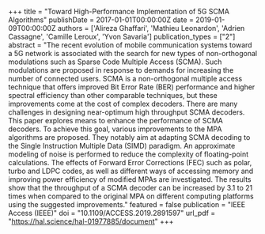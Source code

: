 +++
title = "Toward High-Performance Implementation of 5G SCMA Algorithms"
publishDate = 2017-01-01T00:00:00Z
date = 2019-01-09T00:00:00Z
authors = ['Alireza Ghaffari', 'Mathieu Leonardon', 'Adrien Cassagne', 'Camille Leroux', 'Yvon Savaria']
publication_types = ["2"]
abstract = "The recent evolution of mobile communication systems toward a 5G network is associated with the search for new types of non-orthogonal modulations such as Sparse Code Multiple Access (SCMA). Such modulations are proposed in response to demands for increasing the number of connected users. SCMA is a non-orthogonal multiple access technique that offers improved Bit Error Rate (BER) performance and higher spectral efficiency than other comparable techniques, but these improvements come at the cost of complex decoders. There are many challenges in designing near-optimum high throughput SCMA decoders. This paper explores means to enhance the performance of SCMA decoders. To achieve this goal, various improvements to the MPA algorithms are proposed. They notably aim at adapting SCMA decoding to the Single Instruction Multiple Data (SIMD) paradigm. An approximate modeling of noise is performed to reduce the complexity of floating-point calculations. The effects of Forward Error Corrections (FEC) such as polar, turbo and LDPC codes, as well as different ways of accessing memory and improving power efficiency of modified MPAs are investigated. The results show that the throughput of a SCMA decoder can be increased by 3.1 to 21 times when compared to the original MPA on different computing platforms using the suggested improvements."
featured = false
publication = "IEEE Access (IEEE)"
doi = "10.1109/ACCESS.2019.2891597"
url_pdf = "https://hal.science/hal-01977885/document"
+++
